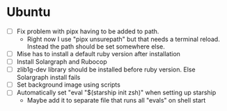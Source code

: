 # Ubuntu

- [ ] Fix problem with pipx having to be added to path.
  - Right now I use "pipx unsurepath" but that needs a terminal reload. Instead the path should be set somewhere else.
- [ ] Mise has to install a default ruby version after installation
- [ ] Install Solargraph and Rubocop
- [ ] zlib1g-dev library should be installed before ruby version. Else Solargraph install fails
- [ ] Set background image using scripts
- [ ] Automatically set "eval "$(starship init zsh)" when setting up starship
  - Maybe add it to separate file that runs all "evals" on shell start

